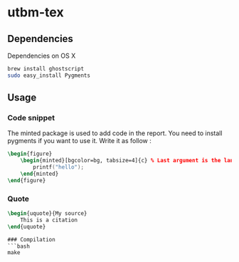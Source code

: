 # utbm-tex

## Dependencies
Dependencies on OS X
```bash
brew install ghostscript
sudo easy_install Pygments
```

## Usage

### Code snippet
The minted package is used to add code in the report. You need to install pygments if you want to use it. Write it as follow :
```latex
\begin{figure}
	\begin{minted}[bgcolor=bg, tabsize=4]{c} % Last argument is the language
		printf("hello");
	\end{minted}
\end{figure}
```

### Quote
```latex
\begin{uquote}{My source}
	This is a citation
\end{uquote}

### Compilation
```bash
make
```



